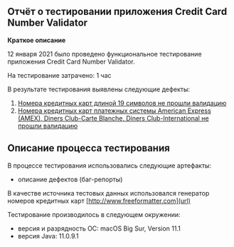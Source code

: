 ## **Отчёт о тестировании приложения Credit Card Number Validator**
**Краткое описание** 

12 января 2021 было проведено функциональное тестирование приложения Credit Card Number Validator.

На тестирование затрачено: 1 час

В результате тестирования выявлены следующие дефекты:

1. [Номера кредитных карт длиной 19 символов не прошли валидацию](https://github.com/mona52/Rep2_java/issues/1#issue-784571280)
1. [Номера кредитных карт платежных системы American Express (AMEX), Diners Club-Carte Blanche, Diners Club-International не прошли валидацию](https://github.com/mona52/Rep2_java/issues/2#issue-784583004)


## **Описание процесса тестирования**
В процессе тестирования использовались следующие артефакты:

- описание дефектов (баг-репорты)

В качестве источника тестовых данных использовался генератор номеров кредитных карт [http://www.freeformatter.com](url)


Тестирование производилось в следующем окружении:
- версия и разрядность ОС: macOS Big Sur, Version 11.1
- версия Java: 11.0.9.1